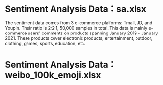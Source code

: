 
# Sentiment Analysis Data：sa.xlsx
The sentiment data comes from 3 e-commerce platforms: Tmall, JD, and Youpin. 
Their ratio is 2:2:1, 50,000 samples in total. This data is mainly e-commerce users' comments on products spanning January 2019 - January 2021. 
These products cover electronic products, entertainment, outdoor, clothing, games, sports, education, etc. 

# Sentiment Analysis Data：weibo_100k_emoji.xlsx
